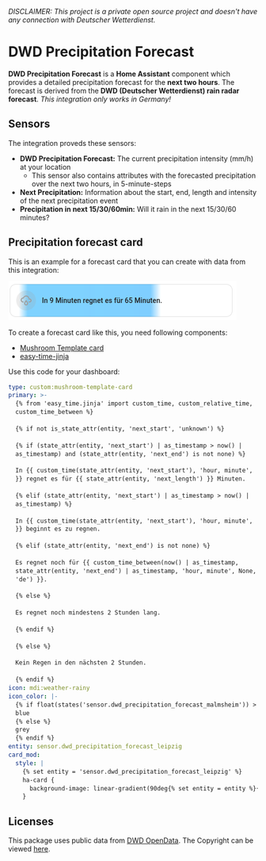 _DISCLAIMER: This project is a private open source project and doesn't have any connection with Deutscher Wetterdienst._

# DWD Precipitation Forecast

**DWD Precipitation Forecast** is a **Home Assistant** component which provides a detailed precipitation forecast for the **next two hours**.
The forecast is derived from the **DWD (Deutscher Wetterdienst) rain radar forecast**. _This integration only works in Germany!_

## Sensors

The integration proveds these sensors:

* **DWD Precipitation Forecast:** The current precipitation intensity (mm/h) at your location
  * This sensor also contains attributes with the forecasted precipitation over the next two hours, in 5-minute-steps 
* **Next Precipitation:** Information about the start, end, length and intensity of the next precipitation event
* **Precipitation in next 15/30/60min:** Will it rain in the next 15/30/60 minutes?

## Precipitation forecast card

This is an example for a forecast card that you can create with data from this integration:

![Precipitation forecast card](precipitation_forecast_card.png)

To create a forecast card like this, you need following components:

* [Mushroom Template card](https://github.com/piitaya/lovelace-mushroom)
* [easy-time-jinja](https://github.com/Petro31/easy-time-jinja)

Use this code for your dashboard:

```yaml
type: custom:mushroom-template-card
primary: >-
  {% from 'easy_time.jinja' import custom_time, custom_relative_time,
  custom_time_between %}

  {% if not is_state_attr(entity, 'next_start', 'unknown') %}

  {% if (state_attr(entity, 'next_start') | as_timestamp > now() |
  as_timestamp) and (state_attr(entity, 'next_end') is not none) %}

  In {{ custom_time(state_attr(entity, 'next_start'), 'hour, minute', 'de')
  }} regnet es für {{ state_attr(entity, 'next_length') }} Minuten.

  {% elif (state_attr(entity, 'next_start') | as_timestamp > now() |
  as_timestamp) %}

  In {{ custom_time(state_attr(entity, 'next_start'), 'hour, minute', 'de')
  }} beginnt es zu regnen.

  {% elif (state_attr(entity, 'next_end') is not none) %}

  Es regnet noch für {{ custom_time_between(now() | as_timestamp,
  state_attr(entity, 'next_end') | as_timestamp, 'hour, minute', None, None,
  'de') }}.

  {% else %}

  Es regnet noch mindestens 2 Stunden lang.

  {% endif %}

  {% else %}

  Kein Regen in den nächsten 2 Stunden.

  {% endif %}
icon: mdi:weather-rainy
icon_color: |-
  {% if float(states('sensor.dwd_precipitation_forecast_malmsheim')) > 0 %}
  blue
  {% else %}
  grey
  {% endif %}
entity: sensor.dwd_precipitation_forecast_leipzig
card_mod:
  style: |
    {% set entity = 'sensor.dwd_precipitation_forecast_leipzig' %}
    ha-card {
      background-image: linear-gradient(90deg{% set entity = entity %}{% set duration = state_attr(entity, 'forecast').keys() | last | as_timestamp - now() | as_timestamp %}{% set hue_min = 200 %}{% set hue_max = 300 %}{% set prec_max = 20 %}{% for x, y in state_attr(entity, 'forecast').items() %}{% set pos = ((x | as_timestamp - (now() | as_timestamp))/duration*100) | round %}{% set hsl_h = (y/prec_max*(hue_max-hue_min)+hue_min)|round %}{% set hsl_l = 50 if y > 0 else 100 %}{% set hsl_alpha = 0.5 if y > 0 else 0 %}{% if pos >= -4 %}, hsla({{hsl_h}}, 100%, {{hsl_l}}%, {{hsl_alpha}}) {{ max(pos,0) }}%{% endif %}{% endfor %});
    }

```

## Licenses

This package uses public data from [DWD OpenData](https://www.dwd.de/DE/leistungen/opendata/opendata.html). The Copyright can be viewed [here](https://www.dwd.de/DE/service/rechtliche_hinweise/rechtliche_hinweise.html).
